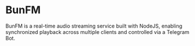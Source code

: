 # BunFM

BunFM is a real-time audio streaming service built with NodeJS, enabling synchronized playback across multiple clients and controlled via a Telegram Bot.
